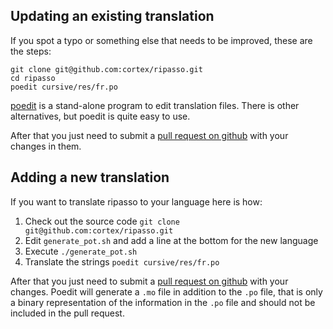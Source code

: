 ## Updating an existing translation

If you spot a typo or something else that needs to be improved, these are the steps:

```
git clone git@github.com:cortex/ripasso.git
cd ripasso
poedit cursive/res/fr.po
```

[poedit](https://poedit.net/) is a stand-alone program to edit translation files. There is other
alternatives, but poedit is quite easy to use.

After that you just need to submit a [pull request on github](https://docs.github.com/en/free-pro-team@latest/github/collaborating-with-issues-and-pull-requests/creating-a-pull-request)
with your changes in them.

## Adding a new translation

If you want to translate ripasso to your language here is how:

1. Check out the source code `git clone git@github.com:cortex/ripasso.git`
2. Edit `generate_pot.sh` and add a line at the bottom for the new language
3. Execute `./generate_pot.sh`
4. Translate the strings `poedit cursive/res/fr.po`

After that you just need to submit a [pull request on github](https://docs.github.com/en/free-pro-team@latest/github/collaborating-with-issues-and-pull-requests/creating-a-pull-request)
with your changes. Poedit will generate a `.mo` file in addition to the
`.po` file, that is only a binary representation of the information in the `.po` file
and should not be included in the pull request.
